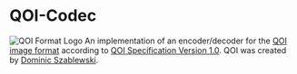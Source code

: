 # QOI-Codec
![QOI Format Logo](https://qoiformat.org/qoi-logo-black-framed.svg)
An implementation of an encoder/decoder for the [QOI image format](https://qoiformat.org/) according to [QOI Specification Version 1.0](https://qoiformat.org/qoi-specification.pdf).
QOI was created by [Dominic Szablewski](https://twitter.com/phoboslab).
